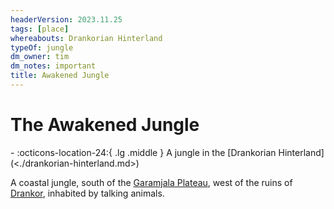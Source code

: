 ```yaml
---
headerVersion: 2023.11.25
tags: [place]
whereabouts: Drankorian Hinterland
typeOf: jungle
dm_owner: tim
dm_notes: important
title: Awakened Jungle
---
```

# The Awakened Jungle
<div class="grid cards ext-narrow-margin ext-one-column" markdown>
-    :octicons-location-24:{ .lg .middle } A jungle in the [Drankorian Hinterland](<./drankorian-hinterland.md>)  
</div>


A coastal jungle, south of the [Garamjala Plateau](<garamjala-plateau/garamjala-plateau.md>), west of the ruins of [Drankor](<../../history/drankorian-era/drankor.md>), inhabited by talking animals. 

